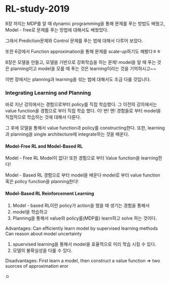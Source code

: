 # RL-study-2019
8장 까지는 MDP를 알 때 dynamic programming을 통해 문제를 푸는 방법도 배웠고, Model - free로 문제를 푸는 방법에 대해서도 배웠었다.

그래서 Prediction문제와 Control 문제를 푸는 법에 대해서 다루어 보았다.

또한 6강에서 Function approximation을 통해 문제를 scale-up하기도 해봤다ㅎㅎ

8장은 모델을 만들고, 모델을 기반으로 강화학습을 하는 문제! model을 알 때 푸는 것은 planning이고 model을 모를 때 푸는 것은 learning이라는 것을 기억하시고~~

이번 장에서는 planning과 learning을 섞는 법에 대해서도 조금 다룰 것입니다.

### Integrating Learning and Planning
바로 지난 강의에서는 경험으로부터 policy를 직접 학습했다.
그 이전의 강의에서는 value function을 경험으로 부터 직접 학습 했다.
이! 번! 엔! 경험들로 부터 model을 직접적으로 학습하는 것에 대해서 다룬다.

그 후에 모델을 통해서 value function과 policy를 constructing한다.
또한, learning과 planning을 single architecture에 integrate하는 것을 배운다.

#### Model-Free RL and Model-Based RL
Model - Free RL
  Model이 없다! 또한 경험으로 부터 Value function을 learning한다!

Model - Based RL
  경험으로 부터 model을 배운다
  model로 부터 value function 혹은 policy function을 planning한다!

#### Model-Based RL Reinforcement Learning
1. Model - based RL이란 policy가 action을 했을 때 생기는 경험을 통해서
2. model을 학습하고
3. Planning을 통해서 value와 policy를(MDP를) learn하고 solve 하는 것이다.

Advantages:
  Can efficiently learn model by supervised learning methods
  Can reason about model uncertainty
  1. spuervised learning을 통해서 model을 효율적으로 미리 학습 시킬 수 있다.
  2. 모델의 불확실성을 다룰 수 있다.

Disadvantages:
  First learn a model, then construct a value function
    => two suorces of approximation eror

























ㅇ
